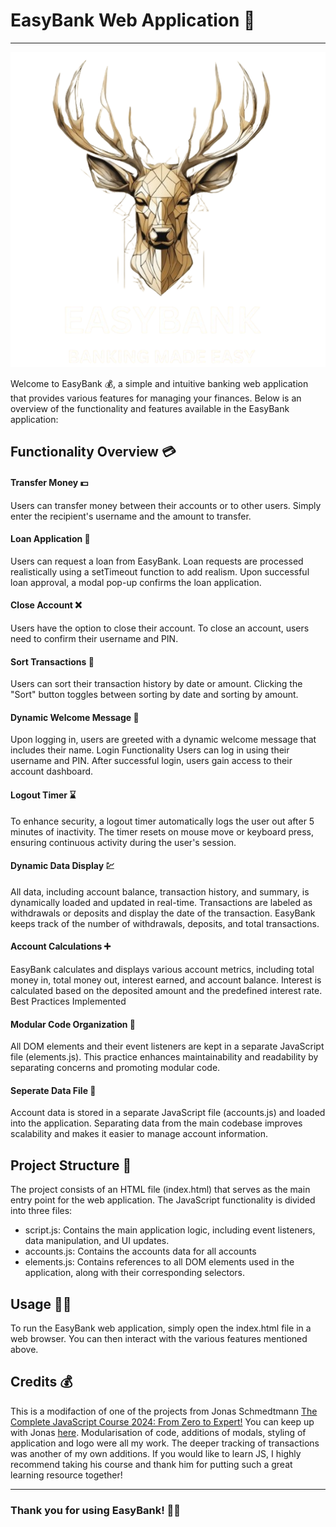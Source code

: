 
# EasyBank Web Application 🏦
<hr>
<p align="center">
  <img width="680" height="auto" height="300" src="./rsc/images/EASY_BANK-removebg.png">
</p>

Welcome to EasyBank 💰, a simple and intuitive banking web application that provides various features for managing your finances. 
Below is an overview of the functionality and features available in the EasyBank application:

## Functionality Overview 💳
#### Transfer Money 💵
Users can transfer money between their accounts or to other users.
Simply enter the recipient's username and the amount to transfer.
#### Loan Application 🤑
Users can request a loan from EasyBank.
Loan requests are processed realistically using a setTimeout function to add realism.
Upon successful loan approval, a modal pop-up confirms the loan application.
#### Close Account ❌
Users have the option to close their account.
To close an account, users need to confirm their username and PIN.
#### Sort Transactions 🏦
Users can sort their transaction history by date or amount.
Clicking the "Sort" button toggles between sorting by date and sorting by amount.
#### Dynamic Welcome Message 👋
Upon logging in, users are greeted with a dynamic welcome message that includes their name.
Login Functionality
Users can log in using their username and PIN.
After successful login, users gain access to their account dashboard.
#### Logout Timer ⌛
To enhance security, a logout timer automatically logs the user out after 5 minutes of inactivity.
The timer resets on mouse move or keyboard press, ensuring continuous activity during the user's session.
#### Dynamic Data Display 💹
All data, including account balance, transaction history, and summary, is dynamically loaded and updated in real-time.
Transactions are labeled as withdrawals or deposits and display the date of the transaction.
EasyBank keeps track of the number of withdrawals, deposits, and total transactions.
#### Account Calculations ➕
EasyBank calculates and displays various account metrics, including total money in, total money out, interest earned, and account balance.
Interest is calculated based on the deposited amount and the predefined interest rate.
Best Practices Implemented
#### Modular Code Organization 📂
All DOM elements and their event listeners are kept in a separate JavaScript file (elements.js).
This practice enhances maintainability and readability by separating concerns and promoting modular code.
#### Seperate Data File 📃
Account data is stored in a separate JavaScript file (accounts.js) and loaded into the application.
Separating data from the main codebase improves scalability and makes it easier to manage account information.

## Project Structure 📁
The project consists of an HTML file (index.html) that serves as the main entry point for the web application. The JavaScript functionality is divided into three files:

- script.js: Contains the main application logic, including event listeners, data manipulation, and UI updates.
- accounts.js: Contains the accounts data for all accounts
- elements.js: Contains references to all DOM elements used in the application, along with their corresponding selectors.

## Usage 👨‍💻
To run the EasyBank web application, simply open the index.html file in a web browser. You can then interact with the various features mentioned above.

## Credits 💰

This is a modifaction of one of the projects from Jonas Schmedtmann <a href='https://www.udemy.com/course/the-complete-javascript-course/?couponCode=KEEPLEARNING'>The Complete JavaScript Course 2024: From Zero to Expert!</a>
You can keep up with Jonas <a href="https://twitter.com/jonasschmedtman?lang=en">here</a>.
Modularisation of code, additions of modals, styling of application and logo were all my work. 
The deeper tracking of transactions was another of my own additions. 
If you would like to learn JS, I highly recommend taking his course and thank him for putting such a great learning resource together!

<hr>

### Thank you for using EasyBank! 🏦💵

